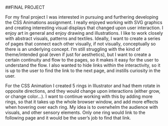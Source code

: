 

##FINAL PROJECT 

<p>For my final project I was interested in pursuing and furthering developing the CSS Animations assignment. I really enjoyed working with SVG graphics and creating interesting visual displays that changed upon user interaction. I enjoy art in general and enjoy drawing and illustrations. I like to work closely with abstract visuals, patterns and textiles. Ideally, I want to create a series of pages that connect each other visually, if not visually, conceptually so there is an underlying concept. I’m still struggling with the kind of theme/intended goal (even if just for aesthetics), but I want to create a certain continuity and flow to the pages, so it makes it easy for the user to understand the flow. I also wanted to hide links within the interactivity, so it is up to the user to find the link to the next page, and instills curiosity in the user. </p>
<p>For the CSS Animation I created 5 rings in Illustrator and had them rotate in opposite directions, and they would change upon interactions (either grow, or change color…). I want to continue working with this by adding more rings, so that it takes up the whole browser window, and add more effects when hovering over each ring. My idea is to overwhelm the audience with visuals, and other sensory elements. Only one ring would link to the following page and it would be the user’s job to find that link. </p>



